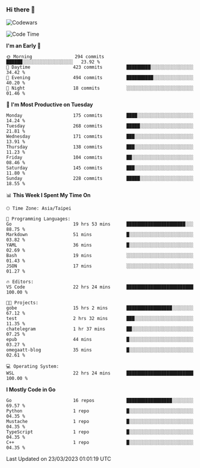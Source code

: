 ### Hi there 👋

![Codewars](https://www.codewars.com/users/omegaatt36/badges/small)

<!--START_SECTION:waka-->
![Code Time](http://img.shields.io/badge/Code%20Time-973%20hrs%202%20mins-blue)

**I'm an Early 🐤** 

```text
🌞 Morning                294 commits         ██████░░░░░░░░░░░░░░░░░░░   23.92 % 
🌆 Daytime                423 commits         █████████░░░░░░░░░░░░░░░░   34.42 % 
🌃 Evening                494 commits         ██████████░░░░░░░░░░░░░░░   40.20 % 
🌙 Night                  18 commits          ░░░░░░░░░░░░░░░░░░░░░░░░░   01.46 % 
```
📅 **I'm Most Productive on Tuesday** 

```text
Monday                   175 commits         ████░░░░░░░░░░░░░░░░░░░░░   14.24 % 
Tuesday                  268 commits         █████░░░░░░░░░░░░░░░░░░░░   21.81 % 
Wednesday                171 commits         ███░░░░░░░░░░░░░░░░░░░░░░   13.91 % 
Thursday                 138 commits         ███░░░░░░░░░░░░░░░░░░░░░░   11.23 % 
Friday                   104 commits         ██░░░░░░░░░░░░░░░░░░░░░░░   08.46 % 
Saturday                 145 commits         ███░░░░░░░░░░░░░░░░░░░░░░   11.80 % 
Sunday                   228 commits         █████░░░░░░░░░░░░░░░░░░░░   18.55 % 
```


📊 **This Week I Spent My Time On** 

```text
🕑︎ Time Zone: Asia/Taipei

💬 Programming Languages: 
Go                       19 hrs 53 mins      ██████████████████████░░░   88.75 % 
Markdown                 51 mins             █░░░░░░░░░░░░░░░░░░░░░░░░   03.82 % 
YAML                     36 mins             █░░░░░░░░░░░░░░░░░░░░░░░░   02.69 % 
Bash                     19 mins             ░░░░░░░░░░░░░░░░░░░░░░░░░   01.43 % 
JSON                     17 mins             ░░░░░░░░░░░░░░░░░░░░░░░░░   01.27 % 

🔥 Editors: 
VS Code                  22 hrs 24 mins      █████████████████████████   100.00 % 

🐱‍💻 Projects: 
gobe                     15 hrs 2 mins       █████████████████░░░░░░░░   67.12 % 
test                     2 hrs 32 mins       ███░░░░░░░░░░░░░░░░░░░░░░   11.35 % 
chatelegram              1 hr 37 mins        ██░░░░░░░░░░░░░░░░░░░░░░░   07.25 % 
epub                     44 mins             █░░░░░░░░░░░░░░░░░░░░░░░░   03.27 % 
omegaatt-blog            35 mins             █░░░░░░░░░░░░░░░░░░░░░░░░   02.61 % 

💻 Operating System: 
WSL                      22 hrs 24 mins      █████████████████████████   100.00 % 
```

**I Mostly Code in Go** 

```text
Go                       16 repos            █████████████████░░░░░░░░   69.57 % 
Python                   1 repo              █░░░░░░░░░░░░░░░░░░░░░░░░   04.35 % 
Mustache                 1 repo              █░░░░░░░░░░░░░░░░░░░░░░░░   04.35 % 
TypeScript               1 repo              █░░░░░░░░░░░░░░░░░░░░░░░░   04.35 % 
C++                      1 repo              █░░░░░░░░░░░░░░░░░░░░░░░░   04.35 % 
```




 Last Updated on 23/03/2023 01:01:19 UTC
<!--END_SECTION:waka-->

<!--
**omegaatt36/omegaatt36** is a ✨ _special_ ✨ repository because its `README.md` (this file) appears on your GitHub profile.

Here are some ideas to get you started:

- 🔭 I’m currently working on ...
- 🌱 I’m currently learning ...
- 👯 I’m looking to collaborate on ...
- 🤔 I’m looking for help with ...
- 💬 Ask me about ...
- 📫 How to reach me: ...
- 😄 Pronouns: ...
- ⚡ Fun fact: ...
-->
